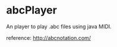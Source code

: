 abcPlayer
=========
An player to play .abc files using java MIDI. 

reference:
http://abcnotation.com/

